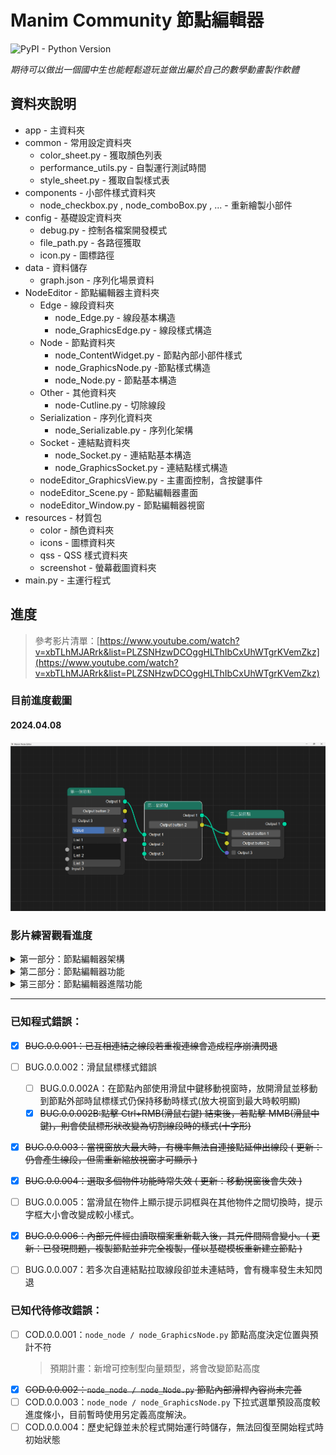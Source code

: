 # Manim Community 節點編輯器
![PyPI - Python Version](https://img.shields.io/pypi/pyversions/Django)

_期待可以做出一個國中生也能輕鬆遊玩並做出屬於自己的數學動畫製作軟體_
## 資料夾說明
* app - 主資料夾
* common - 常用設定資料夾
  * color_sheet.py - 獲取顏色列表
  * performance_utils.py - 自製運行測試時間
  * style_sheet.py - 獲取自製樣式表
* components - 小部件樣式資料夾
  * node_checkbox.py , node_comboBox.py , ... -  重新繪製小部件
* config - 基礎設定資料夾
  * debug.py - 控制各檔案開發模式
  * file_path.py - 各路徑獲取
  * icon.py - 圖標路徑
* data - 資料儲存
  * graph.json - 序列化場景資料
* NodeEditor - 節點編輯器主資料夾
  * Edge - 線段資料夾
    * node_Edge.py - 線段基本構造
    * node_GraphicsEdge.py - 線段樣式構造
  * Node - 節點資料夾
    * node_ContentWidget.py - 節點內部小部件樣式
    * node_GraphicsNode.py -節點樣式構造
    * node_Node.py - 節點基本構造
  * Other - 其他資料夾
    * node-Cutline.py - 切除線段
  * Serialization - 序列化資料夾
    * node_Serializable.py - 序列化架構
  * Socket - 連結點資料夾
    * node_Socket.py - 連結點基本構造
    * node_GraphicsSocket.py - 連結點樣式構造
  * nodeEditor_GraphicsView.py - 主畫面控制，含按鍵事件
  * nodeEditor_Scene.py - 節點編輯器畫面
  * nodeEditor_Window.py - 節點編輯器視窗
* resources - 材質包
  * color - 顏色資料夾
  * icons - 圖標資料夾
  * qss - QSS 樣式資料夾
  * screenshot - 螢幕截圖資料夾
* main.py - 主運行程式

## 進度
> 參考影片清單：[https://www.youtube.com/watch?v=xbTLhMJARrk&list=PLZSNHzwDCOggHLThIbCxUhWTgrKVemZkz](https://www.youtube.com/watch?v=xbTLhMJARrk&list=PLZSNHzwDCOggHLThIbCxUhWTgrKVemZkz)

### 目前進度截圖
#### 2024.04.08
![2024.04.08進度螢幕截圖](app/resources/screenshot/20240408.png)

### 影片練習觀看進度
<details>
<summary>第一部分：節點編輯器架構</summary>

* [ ] [Node Editor in Python Tutorial Series: Introduction](https://www.youtube.com/watch?v=xbTLhMJARrk&list=PLZSNHzwDCOggHLThIbCxUhWTgrKVemZkz) (跳過)
* [ ] [Node Editor 00: Prerequisities - How to setup PyCharm](https://www.youtube.com/watch?v=YV1mEYd7nyM&list=PLZSNHzwDCOggHLThIbCxUhWTgrKVemZkz&index=2) (跳過)
* [x] [Node Editor Tutorial 01: How to create View, Scene and Grid Background](https://www.youtube.com/watch?v=YKpInnvaM-M&list=PLZSNHzwDCOggHLThIbCxUhWTgrKVemZkz&index=3)
* [x] [Node Editor Tutorial 02: How to add items to GraphicsView](https://www.youtube.com/watch?v=kvZVwaZ3WZE&list=PLZSNHzwDCOggHLThIbCxUhWTgrKVemZkz&index=4)
* [x] [Node Editor Tutorial 03: How to navigate scene](https://www.youtube.com/watch?v=5IKOIOg76so&list=PLZSNHzwDCOggHLThIbCxUhWTgrKVemZkz&index=5)
* [x] [Node Editor Tutorial 04: Implementing Scene](https://www.youtube.com/watch?v=MO2ptcCyacY&list=PLZSNHzwDCOggHLThIbCxUhWTgrKVemZkz&index=6)
* [x] [Node Editor Tutorial 05: How to implement Node](https://www.youtube.com/watch?v=CW6QQgUk2qI&list=PLZSNHzwDCOggHLThIbCxUhWTgrKVemZkz&index=7)
* [x] [Node Editor Tutorial 06: Implementing Node Content](https://www.youtube.com/watch?v=YaX8ZQnBgcc&list=PLZSNHzwDCOggHLThIbCxUhWTgrKVemZkz&index=8)
* [x] [Node Editor Tutorial 07: How to implement Sockets](https://www.youtube.com/watch?v=Rs5-Se2F3j8&list=PLZSNHzwDCOggHLThIbCxUhWTgrKVemZkz&index=9)
* [x] [Node Editor Tutorial 08: How to implement Edges](https://www.youtube.com/watch?v=Bis2KcGLfI4&list=PLZSNHzwDCOggHLThIbCxUhWTgrKVemZkz&index=10)
* [x] [Node Editor Tutorial 09: Positioning Edges and Debugging](https://www.youtube.com/watch?v=OPFloSj4GdE&list=PLZSNHzwDCOggHLThIbCxUhWTgrKVemZkz&index=11)
* [x] [Node Editor Tutorial 10: Finishing Edges and Socket Variations](https://www.youtube.com/watch?v=AoSKt36k9bk&list=PLZSNHzwDCOggHLThIbCxUhWTgrKVemZkz&index=12)
* [x] [Node Editor Tutorial 11: How to create Dragging Edge](https://www.youtube.com/watch?v=pk4v2xuXlm4&list=PLZSNHzwDCOggHLThIbCxUhWTgrKVemZkz&index=13)
* [x] [Node Editor Tutorial 12: Finishing Dragging Edge](https://www.youtube.com/watch?v=-VYcQojkloE&list=PLZSNHzwDCOggHLThIbCxUhWTgrKVemZkz&index=14)
* [x] [Node Editor Tutorial 13: How to implement Selecting Items](https://www.youtube.com/watch?v=efvvJHHLWxA&list=PLZSNHzwDCOggHLThIbCxUhWTgrKVemZkz&index=15)
* [x] [Node Editor Tutorial 14: Implementing Deleting Items](https://www.youtube.com/watch?v=POiyj0CbUpI&list=PLZSNHzwDCOggHLThIbCxUhWTgrKVemZkz&index=16)
* [x] [Node Editor Tutorial 15: Cutting Edges](https://www.youtube.com/watch?v=kH3s2ALpcLo&list=PLZSNHzwDCOggHLThIbCxUhWTgrKVemZkz&index=17)

</details>
<details>
<summary>第二部分：節點編輯器功能</summary>

* [x] [Node Editor Tutorial 16: Introduction to Serialization](https://www.youtube.com/watch?v=CNyHqmE5KoU&list=PLZSNHzwDCOggHLThIbCxUhWTgrKVemZkz&index=18)
* [x] [Node Editor Tutorial 17: Deserialization - File load](https://www.youtube.com/watch?v=R3Qh_JEnCoQ&list=PLZSNHzwDCOggHLThIbCxUhWTgrKVemZkz&index=19)
* [x] [Node Editor Tutorial 18: Undo & Redo #1 - Introduction](https://www.youtube.com/watch?v=dsgLJWBE_Lg&list=PLZSNHzwDCOggHLThIbCxUhWTgrKVemZkz&index=20)
* [x] [Node Editor Tutorial 19: Undo & Redo #2 - History Stack](https://www.youtube.com/watch?v=cWnrLndefPA&list=PLZSNHzwDCOggHLThIbCxUhWTgrKVemZkz&index=21)
* [x] [Node Editor Tutorial 20: Undo & Redo #3 - History Stamps](https://www.youtube.com/watch?v=ggFhdzPihzU&list=PLZSNHzwDCOggHLThIbCxUhWTgrKVemZkz&index=22)
* [x] [Node Editor Tutorial 21: How to implement Main Window with Menu](https://www.youtube.com/watch?v=1pbGasGZEbo&list=PLZSNHzwDCOggHLThIbCxUhWTgrKVemZkz&index=23)
* [x] [Node Editor Tutorial 22: How to implement Clipboard Operations](https://www.youtube.com/watch?v=ZW93RKjEWLM&list=PLZSNHzwDCOggHLThIbCxUhWTgrKVemZkz&index=24)
* [x] [Node Editor Tutorial 23: How to implement Clipboard Serialization](https://www.youtube.com/watch?v=PdqCogmBeXI&list=PLZSNHzwDCOggHLThIbCxUhWTgrKVemZkz&index=25)
* [x] [Node Editor Tutorial 24: Bugfixing Crashes, Missing Edge](https://www.youtube.com/watch?v=FPP4RcGeQpU&list=PLZSNHzwDCOggHLThIbCxUhWTgrKVemZkz&index=26)
* [ ] [Node Editor Tutorial 25: Adding File Has Changed Dialog](https://www.youtube.com/watch?v=hxqDA1UQ03c&list=PLZSNHzwDCOggHLThIbCxUhWTgrKVemZkz&index=27)
* [ ] [Node Editor Tutorial 26: Socket with multiple Edges](https://www.youtube.com/watch?v=sKzNjQb3eWA&list=PLZSNHzwDCOggHLThIbCxUhWTgrKVemZkz&index=28)
* [ ] [Node Editor Tutorial 27: How to set up python package with tests and docs](https://www.youtube.com/watch?v=KPfrK8Smwrs&list=PLZSNHzwDCOggHLThIbCxUhWTgrKVemZkz&index=29)
</details>

<details>
<summary>第三部分：節點編輯器進階功能</summary>

* [ ] [Node Editor Tutorial 28: Calculator Example Introduction](https://www.youtube.com/watch?v=CQHqzVwXPVo&list=PLZSNHzwDCOggHLThIbCxUhWTgrKVemZkz&index=30)
</details>

---

### 已知程式錯誤：
* [X] ~~BUG.0.0.001：已互相連結之線段若重複連線會造成程序崩潰閃退~~
* [ ] BUG.0.0.002：滑鼠鼠標樣式錯誤
  * [ ] BUG.0.0.002A：在節點內部使用滑鼠中鍵移動視窗時，放開滑鼠並移動到節點外部時鼠標樣式仍保持移動時樣式(放大視窗到最大時較明顯)
  * [X] ~~BUG.0.0.002B:點擊 Ctrl+RMB(滑鼠右鍵) 結束後，若點擊 MMB(滑鼠中鍵)，則會使鼠標形狀改變為切割線段時的樣式(十字形)~~
* [X] ~~BUG.0.0.003：當視窗放大最大時，有機率無法自連接點延伸出線段 ( 更新：仍會產生線段，但需重新縮放視窗才可顯示 )~~
* [X] ~~BUG.0.0.004：選取多個物件功能時常失效 ( 更新：移動視窗後會失效 )~~
* [ ] BUG.0.0.005：當滑鼠在物件上顯示提示詞框與在其他物件之間切換時，提示字框大小會改變成較小樣式。
* [X] ~~BUG.0.0.006：內部元件經由讀取檔案重新載入後，其元件間隔會變小。( 更新：已發現問題，複製節點並非完全複製，僅以基礎模板重新建立節點 )~~
* [ ] BUG.0.0.007：若多次自連結點拉取線段卻並未連結時，會有機率發生未知閃退


### 已知代待修改錯誤：
* [ ] COD.0.0.001：`node_node / node_GraphicsNode.py` 節點高度決定位置與預計不符
  > 預期計畫：新增可控制型向量類型，將會改變節點高度
* [x] ~~COD.0.0.002：`node_node / node_Node.py` 節點內部滑桿內容尚未完善~~
* [ ] COD.0.0.003：`node_node / node_GraphicsNode.py` 下拉式選單預設高度較進度條小，目前暫時使用另定義高度解決。
* [ ] COD.0.0.004：歷史紀錄並未於程式開始運行時儲存，無法回復至開始程式時初始狀態